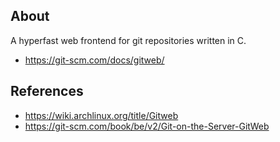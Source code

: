 ## About
A hyperfast web frontend for git repositories written in C.  
- https://git-scm.com/docs/gitweb/

## References
- https://wiki.archlinux.org/title/Gitweb
- https://git-scm.com/book/be/v2/Git-on-the-Server-GitWeb
